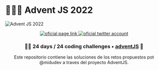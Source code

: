 # 🌟🎅🎄 Advent JS 2022

![Advent JS 2022](https://i.imgur.com/HUihoze.jpg)

<div align="center">
  <a href="https://adventjs.dev" rel="noreferrer" target="_blank">
    <img src="https://img.shields.io/badge/adventJS-fbbf24?style=flat-square&logo=JavaScript&logoColor=000000" alt="oficial page link" />
  </a>
  <a href="https://twitter.com/search?q=%23adventjs&src=recent_search_click&f=live" rel="noreferrer" target="_blank">
    <img src="https://img.shields.io/badge/-%23adventJS-1DA1F2?style=flat-square&logo=twitter&logoColor=white" alt="oficial twitter account" />
  </a>
</div>

<h3 align="center">🧑‍🚀 24 days / 24 coding challenges • <a href="https://adventjs.dev">adventJS</a> 🚀</h3>

<p align="center">Este repositorio contiene las soluciones de los retos propuestos pot @midudev a traves del proyecto AdventJS.</p>
